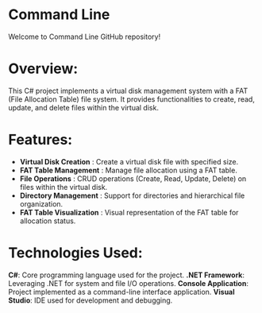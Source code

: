 # Command Line
Welcome to Command Line GitHub repository!

# Overview:
This C# project implements a virtual disk management system with a FAT (File Allocation Table) file system. It provides functionalities to create, read, update, and delete files within the virtual disk.

# Features:
* **Virtual Disk Creation** : Create a virtual disk file with specified size.
* **FAT Table Management** : Manage file allocation using a FAT table.
* **File Operations** : CRUD operations (Create, Read, Update, Delete) on files within the virtual disk.
* **Directory Management** : Support for directories and hierarchical file organization.
* **FAT Table Visualization** : Visual representation of the FAT table for allocation status.

# Technologies Used:
**C#**: Core programming language used for the project.
**.NET Framework**: Leveraging .NET for system and file I/O operations.
**Console Application**: Project implemented as a command-line interface application.
**Visual Studio**: IDE used for development and debugging.
